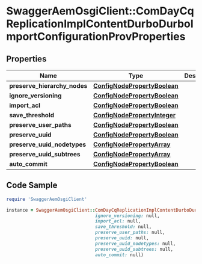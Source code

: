 # SwaggerAemOsgiClient::ComDayCqReplicationImplContentDurboDurboImportConfigurationProvProperties

## Properties

Name | Type | Description | Notes
------------ | ------------- | ------------- | -------------
**preserve_hierarchy_nodes** | [**ConfigNodePropertyBoolean**](ConfigNodePropertyBoolean.md) |  | [optional] 
**ignore_versioning** | [**ConfigNodePropertyBoolean**](ConfigNodePropertyBoolean.md) |  | [optional] 
**import_acl** | [**ConfigNodePropertyBoolean**](ConfigNodePropertyBoolean.md) |  | [optional] 
**save_threshold** | [**ConfigNodePropertyInteger**](ConfigNodePropertyInteger.md) |  | [optional] 
**preserve_user_paths** | [**ConfigNodePropertyBoolean**](ConfigNodePropertyBoolean.md) |  | [optional] 
**preserve_uuid** | [**ConfigNodePropertyBoolean**](ConfigNodePropertyBoolean.md) |  | [optional] 
**preserve_uuid_nodetypes** | [**ConfigNodePropertyArray**](ConfigNodePropertyArray.md) |  | [optional] 
**preserve_uuid_subtrees** | [**ConfigNodePropertyArray**](ConfigNodePropertyArray.md) |  | [optional] 
**auto_commit** | [**ConfigNodePropertyBoolean**](ConfigNodePropertyBoolean.md) |  | [optional] 

## Code Sample

```ruby
require 'SwaggerAemOsgiClient'

instance = SwaggerAemOsgiClient::ComDayCqReplicationImplContentDurboDurboImportConfigurationProvProperties.new(preserve_hierarchy_nodes: null,
                                 ignore_versioning: null,
                                 import_acl: null,
                                 save_threshold: null,
                                 preserve_user_paths: null,
                                 preserve_uuid: null,
                                 preserve_uuid_nodetypes: null,
                                 preserve_uuid_subtrees: null,
                                 auto_commit: null)
```


